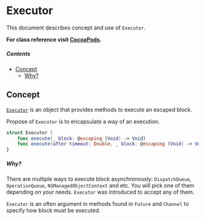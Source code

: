 # Executor
This document describes concept and use of `Executor`.

**For class reference visit [CocoaPods](http://cocoadocs.org/docsets/AsyncNinja/1.0.0-beta6/Structs/Executor.html).** 

##### Contents
* [Concept](#concept)
    * [Why?](#why)

## Concept
[`Executor`](https://github.com/AsyncNinja/AsyncNinja/blob/master/Documentation/Executor.md) is an object that provides methods to execute an escaped block.

Propose of `Executor` is to encapsulate a way of an execution.
```swift
struct Executor {
    func execute(_ block: @escaping (Void) -> Void)
    func execute(after timeout: Double, _ block: @escaping (Void) -> Void)
}
```

##### Why?
There are multiple ways to execute block asynchronously: `DispatchQueue`, `OperationQueue`, `NSManagedObjectContext` and etc. You will pick one of them depending on your needs. `Executor` was introduced to accept any of them.

`Executor` is an often argument in methods found in `Future` and `Channel` to specify how block must be executed.
